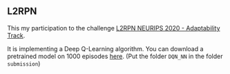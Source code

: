 ## L2RPN

This my participation to the challenge [L2RPN NEURIPS 2020 - Adaptability Track](https://competitions.codalab.org/competitions/25427#participate-submit_results).

It is implementing a Deep Q-Learning algorithm. You can download a pretrained model on 1000 episodes [here](https://mega.nz/file/3JlEBTJQ#kjYDNxQS6p9ryuGLBIC5tBIJQipobrL9QdlIdCymEiQ).
(Put the folder `DQN_NN` in the folder `submission`)
